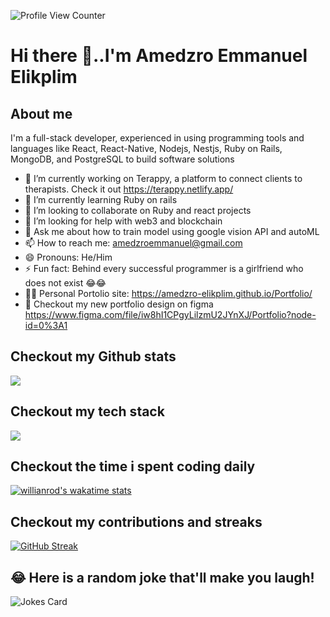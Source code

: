 ![Profile View Counter](https://komarev.com/ghpvc/?username=Amedzro-Elikplim&theme=radical)

# Hi there 👋..I'm Amedzro Emmanuel Elikplim

## About me
I'm a full-stack developer, experienced in using programming tools and languages like React, React-Native, Nodejs, Nestjs, Ruby on Rails, MongoDB, and PostgreSQL to build software solutions

- 🔭 I’m currently working on Terappy, a platform to connect clients to therapists. Check it out https://terappy.netlify.app/
- 🌱 I’m currently learning Ruby on rails
- 👯 I’m looking to collaborate on Ruby and react projects
- 🤔 I’m looking for help with web3 and blockchain
- 💬 Ask me about how to train model using google vision API and autoML
- 📫 How to reach me: amedzroemmanuel@gmail.com
- 😄 Pronouns: He/Him
- ⚡ Fun fact: Behind every successful programmer is a girlfriend who does not exist 😂😂
- 👨🏾 Personal Portolio site: https://amedzro-elikplim.github.io/Portfolio/
- 🤩 Checkout my new portfolio design on figma https://www.figma.com/file/iw8hI1CPgyLilzmU2JYnXJ/Portfolio?node-id=0%3A1

## Checkout my Github stats
<a href="https://github.com/anuraghazra/github-readme-stats">
  <img align="center" src="https://github-readme-stats.vercel.app/api?username=Amedzro-Elikplim&count_private=true&show_icons=true&theme=radical" />
</a>

## Checkout my tech stack
<a href="https://github.com/anuraghazra/convoychat">
  <img align="center" src="https://github-readme-stats.vercel.app/api/top-langs/?username=Amedzro-Elikplim&langs_count=10&layout=compact&theme=radical" />
</a>

## Checkout the time i spent coding daily
[![willianrod's wakatime stats](https://github-readme-stats.vercel.app/api/wakatime?username=Amedzro_Elikplim&theme=radical)](https://github.com/anuraghazra/github-readme-stats)

## Checkout my contributions and streaks
[![GitHub Streak](https://github-readme-streak-stats.herokuapp.com/?user=Amedzro-Elikplim&theme=radical)](https://git.io/streak-stats)

## 😂 Here is a random joke that'll make you laugh!
![Jokes Card](https://readme-jokes.vercel.app/api?theme=radical)
